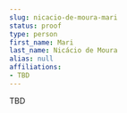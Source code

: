```yaml
---
slug: nicacio-de-moura-mari
status: proof
type: person
first_name: Mari
last_name: Nicácio de Moura
alias: null
affiliations:
- TBD
---
```


TBD

